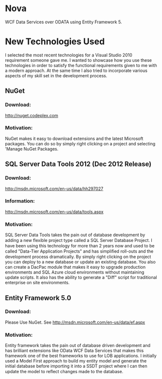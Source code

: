 Nova
====

WCF Data Services over ODATA using Entity Framework 5.

# New Technologies Used 
I selected the most recent technologies for a Visual Studio 2010 requirement someone gave me. 
I wanted to showcase how you use these technologies in order to satisfy the functional requirements given to me with a modern approach. At the same time I also tried to incorporate various aspects of my skill set in the development process. 

## NuGet 
### Download: 
http://nuget.codeplex.com 
### Motivation: 
NuGet makes it easy to download extensions and the latest Microsoft packages. You can do so by simply right clicking on a project and selecting 'Manage NuGet Packages.

## SQL Server Data Tools 2012 (Dec 2012 Release) 
### Download: 
http://msdn.microsoft.com/en-us/data/hh297027 
### Information: 
http://msdn.microsoft.com/en-us/data/tools.aspx 
### Motivation: 
SQL Server Data Tools takes the pain out of database development by adding a new ﬂexible project type called a SQL Server Database Project. I have been using this technology for more than 2 years now and used to be called "Data-Tier Application Projects" and has simpliﬁed roll-outs and the development process dramatically.
By simply right clicking on the project you can deploy to a new database or update an existing database. You also can create a DacPac module that makes it easy to upgrade production environments and SQL Azure cloud environments without maintaining update scripts. It also has the ability to generate a "Diff" script for traditional enterprise on site environments.  

## Entity Framework 5.0 
### Download: 
Please Use NuGet. See http://msdn.microsoft.com/en-us/data/ef.aspx 

### Motivation: 
Entity framework takes the pain out of database driven development and has brilliant extensions like OData WCF Data Services that makes this framework one of the best frameworks to use for LOB applications. I initially used a Model First approach to build my entity model and generate the initial database before importing it into a SSDT project where I can then update the model to reﬂect changes made to the database.
